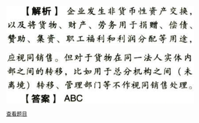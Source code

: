 ![](ba88eb0072320c2222328d37a2ecc5dc.png)

![](229c4006d90fa9a197149ec53e62de06.png)

[查看题目](../C04.企业所得税法.本章真题.md#13-题目)

